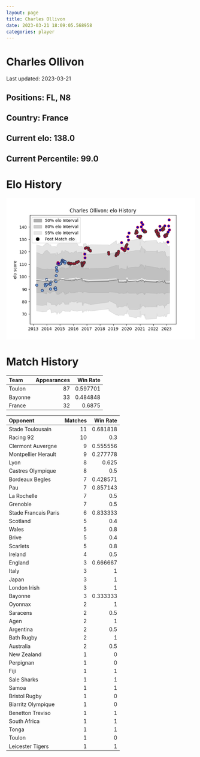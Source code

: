 ```yaml
---  
layout: page  
title: Charles Ollivon  
date: 2023-03-21 18:09:05.568958  
categories: player  
---
```

# Charles Ollivon


Last updated: 2023-03-21
## Positions: FL, N8

## Country: France

## Current elo: 138.0

## Current Percentile: 99.0

# Elo History


![elo history](history_CharlesOllivon.png)
# Match History


| Team    |   Appearances |   Win Rate |
|:--------|--------------:|-----------:|
| Toulon  |            87 |   0.597701 |
| Bayonne |            33 |   0.484848 |
| France  |            32 |   0.6875   |

| Opponent             |   Matches |   Win Rate |
|:---------------------|----------:|-----------:|
| Stade Toulousain     |        11 |   0.681818 |
| Racing 92            |        10 |   0.3      |
| Clermont Auvergne    |         9 |   0.555556 |
| Montpellier Herault  |         9 |   0.277778 |
| Lyon                 |         8 |   0.625    |
| Castres Olympique    |         8 |   0.5      |
| Bordeaux Begles      |         7 |   0.428571 |
| Pau                  |         7 |   0.857143 |
| La Rochelle          |         7 |   0.5      |
| Grenoble             |         7 |   0.5      |
| Stade Francais Paris |         6 |   0.833333 |
| Scotland             |         5 |   0.4      |
| Wales                |         5 |   0.8      |
| Brive                |         5 |   0.4      |
| Scarlets             |         5 |   0.8      |
| Ireland              |         4 |   0.5      |
| England              |         3 |   0.666667 |
| Italy                |         3 |   1        |
| Japan                |         3 |   1        |
| London Irish         |         3 |   1        |
| Bayonne              |         3 |   0.333333 |
| Oyonnax              |         2 |   1        |
| Saracens             |         2 |   0.5      |
| Agen                 |         2 |   1        |
| Argentina            |         2 |   0.5      |
| Bath Rugby           |         2 |   1        |
| Australia            |         2 |   0.5      |
| New Zealand          |         1 |   0        |
| Perpignan            |         1 |   0        |
| Fiji                 |         1 |   1        |
| Sale Sharks          |         1 |   1        |
| Samoa                |         1 |   1        |
| Bristol Rugby        |         1 |   0        |
| Biarritz Olympique   |         1 |   0        |
| Benetton Treviso     |         1 |   1        |
| South Africa         |         1 |   1        |
| Tonga                |         1 |   1        |
| Toulon               |         1 |   0        |
| Leicester Tigers     |         1 |   1        |